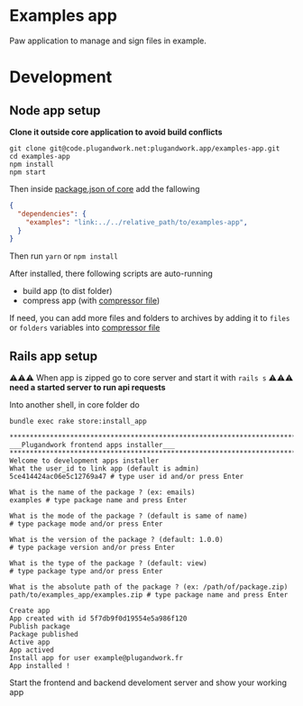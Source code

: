 # Examples app
Paw application to manage and sign files in example.

# Development
## Node app setup

**Clone it outside core application to avoid build conflicts**

```shell
git clone git@code.plugandwork.net:plugandwork.app/examples-app.git
cd examples-app
npm install
npm start
```

Then inside [package.json of core](https://code.plugandwork.net/plugandwork/core/-/blob/develop/frontend/package.json) add the fallowing

```json
{
  "dependencies": {
    "examples": "link:../../relative_path/to/examples-app",
  }
}
```

Then run `yarn` or `npm install`

After installed, there following scripts are auto-running
- build app (to dist folder)
- compress app (with [compressor file](./compressor.js))

If need, you can add more files and folders to archives by adding it to `files` or `folders` variables into [compressor file](./compressor.js)

## Rails app setup

⚠️⚠️⚠️ When app is zipped go to core server and start it with `rails s` ⚠️⚠️⚠️ **need a started server to run api requests**

Into another shell, in core folder do
```shell
bundle exec rake store:install_app

****************************************************************************************************
___Plugandwork frontend apps installer___
****************************************************************************************************
Welcome to development apps installer
What the user_id to link app (default is admin)
5ce414424ac06e5c12769a47 # type user id and/or press Enter

What is the name of the package ? (ex: emails)
examples # type package name and press Enter

What is the mode of the package ? (default is same of name)
# type package mode and/or press Enter

What is the version of the package ? (default: 1.0.0)
# type package version and/or press Enter

What is the type of the package ? (default: view)
# type package type and/or press Enter

What is the absolute path of the package ? (ex: /path/of/package.zip)
path/to/examples_app/examples.zip # type package name and press Enter

Create app
App created with id 5f7db9f0d19554e5a986f120
Publish package
Package published
Active app
App actived
Install app for user example@plugandwork.fr
App installed !
```

Start the frontend and backend develoment server and show your working app